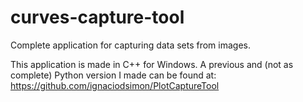 # curves-capture-tool
Complete application for capturing data sets from images.

This application is made in C++ for Windows. A previous and (not as complete) Python version I made can be found at: https://github.com/ignaciodsimon/PlotCaptureTool
